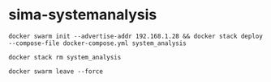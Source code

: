 # sima-systemanalysis

```shell
docker swarm init --advertise-addr 192.168.1.28 && docker stack deploy --compose-file docker-compose.yml system_analysis
```


```shell
docker stack rm system_analysis
```

```shell
docker swarm leave --force
```